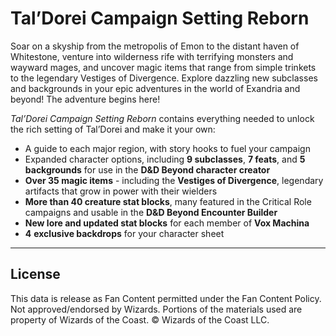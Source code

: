 # Tal’Dorei Campaign Setting Reborn

Soar on a skyship from the metropolis of Emon to the distant haven of Whitestone, venture into wilderness rife with terrifying monsters and wayward mages, and uncover magic items that range from simple trinkets to the legendary Vestiges of Divergence. Explore dazzling new subclasses and backgrounds in your epic adventures in the world of Exandria and beyond! The adventure begins here!

*Tal’Dorei Campaign Setting Reborn* contains everything needed to unlock the rich setting of Tal’Dorei and make it your own:

- A guide to each major region, with story hooks to fuel your campaign
- Expanded character options, including **9 subclasses**, **7 feats**, and **5 backgrounds** for use in the **D&D Beyond character creator**
- **Over 35 magic items** \- including the **Vestiges of Divergence**, legendary artifacts that grow in power with their wielders
- **More than 40 creature stat blocks**, many featured in the Critical Role campaigns and usable in the **D&D Beyond Encounter Builder**
- **New lore and updated stat blocks** for each member of **Vox Machina**
- **4** **exclusive backdrops** for your character sheet

---

## License

This data is release as Fan Content permitted under the Fan Content Policy. Not approved/endorsed by Wizards. Portions of the materials used are property of Wizards of the Coast. © Wizards of the Coast LLC.
